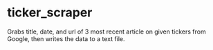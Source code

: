 # ticker_scraper
Grabs title, date, and url of 3 most recent article on given tickers from Google, then writes the data to a text file.
